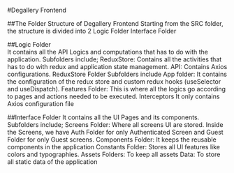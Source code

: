 #Degallery Frontend

##The Folder Structure of Degallery Frontend
Starting from the SRC folder, the structure is divided into 2
Logic Folder
Interface Folder

##Logic Folder  
It contains all the API Logics and computations that has to do with the application.
Subfolders include;
ReduxStore: Contains all the activities that has to do with redux and application state management.
API: Contains Axios configurations.
ReduxStore Folder
Subfolders include
App folder: It contains the configuration of the redux store and custom redux hooks (useSelector and useDispatch).
Features Folder: This is where all the logics go according to pages and actions needed to be executed.
Interceptors
It only contains Axios configuration file

##Interface Folder
It contains all the UI Pages and its components.
Subfolders include;
Screens Folder: Where all screens UI are stored. Inside the Screens, we have Auth Folder for only Authenticated Screen and Guest Folder for only Guest screens.
Components Folder: It keeps the reusable components in the application
Constants Folder: Stores all UI features like colors and typographies.
Assets Folders: To keep all assets
Data: To store all static data of the application
